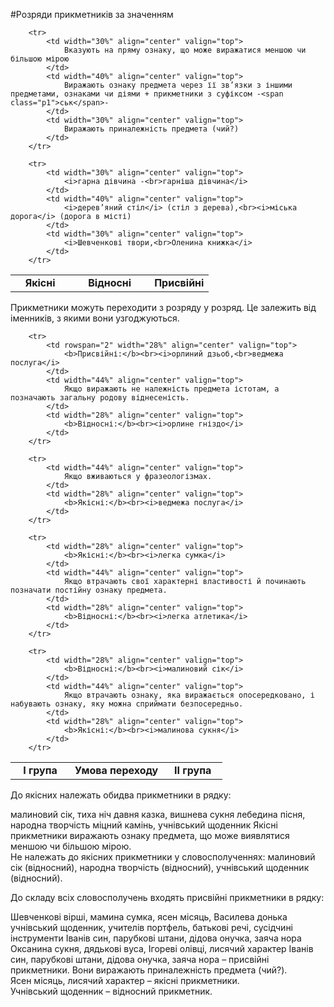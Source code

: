 #Розряди прикметникiв за значенням


<table style="width: 100%;" align="center">
    <body>
        <tr>
            <td width="30%" align="center" valign="top">
                <b>Якісні</b>
            </td>  
            <td width="40%" align="center" valign="top">
                <b>Відносні</b>
            </td>
            <td width="30%" align="center" valign="top">
                <b>Присвійні</b>
            </td>                     
        </tr>

        <tr>
            <td width="30%" align="center" valign="top">
                Вказують на пряму ознаку, що може виражатися меншою чи більшою мірою
            </td>  
            <td width="40%" align="center" valign="top">
                Виражають ознаку предмета через її зв’язки з іншими предметами, ознаками чи діями + прикметники з суфіксом -<span class="p1">ськ</span>-
            </td>
            <td width="30%" align="center" valign="top">
                Виражають приналежність предмета (чий?)
            </td>                     
        </tr>

        <tr>
            <td width="30%" align="center" valign="top">
                <i>гарна дівчина -<br>гарніша дівчина</i>
            </td>  
            <td width="40%" align="center" valign="top">
                <i>дерев’яний стіл</i> (стіл з дерева),<br><i>міська дорога</i> (дорога в місті)
            </td>
            <td width="30%" align="center" valign="top">
                <i>Шевченкові твори,<br>Оленина книжка</i>
            </td>                     
        </tr>
  </body>
</table>


Прикметники можуть переходити з розряду у розряд. Це залежить вiд iменникiв, з якими вони узгоджуються.


<table style="width: 90%;" align="center">
    <body>
        <tr>
            <td width="28%" align="center" valign="top">
                <b>I група</b>
            </td>  
            <td width="44%" align="center" valign="top">
                <b>Умова переходу</b>
            </td>
            <td width="28%" align="center" valign="top">
                <b>II група</b>
            </td>                     
        </tr>

        <tr>
            <td rowspan="2" width="28%" align="center" valign="top">
                <b>Присвійні:</b><br><i>орлиний дзьоб,<br>ведмежа послуга</i>
            </td>  
            <td width="44%" align="center" valign="top">
                Якщо виражають не належність предмета істотам, а позначають загальну родову віднесеність. 
            </td>
            <td width="28%" align="center" valign="top">
                <b>Відносні:</b><br><i>орлине гніздо</i>
            </td>                     
        </tr>

        <tr> 
            <td width="44%" align="center" valign="top">
                Якщо вживаються у фразеологізмах. 
            </td>
            <td width="28%" align="center" valign="top">
                <b>Якісні:</b><br><i>ведмежа послуга</i>
            </td>                     
        </tr>

        <tr>
            <td width="28%" align="center" valign="top">
                <b>Якісні:</b><br><i>легка сумка</i>
            </td>  
            <td width="44%" align="center" valign="top">
                Якщо втрачають свої характерні властивості й починають позначати постійну ознаку предмета. 
            </td>
            <td width="28%" align="center" valign="top">
                <b>Відносні:</b><br><i>легка атлетика</i>
            </td>                     
        </tr>

        <tr>
            <td width="28%" align="center" valign="top">
                <b>Відносні:</b><br><i>малиновий сік</i>
            </td>  
            <td width="44%" align="center" valign="top">
                Якщо втрачають ознаку, яка виражається опосередковано, і набувають ознаку, яку можна сприймати безпосередньо. 
            </td>
            <td width="28%" align="center" valign="top">
                <b>Якісні:</b><br><i>малинова сукня</i>
            </td>                     
        </tr>
  </body>
</table>


<quiz> 
    <question>
       <p>До якісних належать обидва прикметники в рядку:<p>
           <answer>малиновий сік, тиха ніч</answer>
           <answer correct>давня казка, вишнева сукня</answer>
           <answer>лебедина пісня, народна творчість</answer>
           <answer>міцний камінь, учнівський щоденник</answer>
      <explanation>
Якісні прикметники виражають ознаку предмета, що може виявлятися меншою чи більшою мірою. <br>
Не належать до якісних прикметники у словосполученнях: малиновий сік (відносний), народна творчість (відносний), учнівський щоденник (відносний).
    </explanation>
    </question>
</quiz> 


<quiz> 
    <question>
       <p> До складу всіх словосполучень входять присвійні прикметники в рядку:</p>
           <answer> Шевченкові вірші, мамина сумка, ясен місяць, Василева донька </answer>
           <answer> учнівський щоденник, учителів портфель, батькові речі, сусідчині інструменти </answer>
           <answer correct> Іванів син, парубкові штани, дідова онучка, заяча нора </answer>
           <answer> Оксанина сукня, дядькові вуса, Ігореві олівці, лисячий характер </answer>
      <explanation>
Іванів син, парубкові штани, дідова онучка, заяча нора – присвійні прикметники. Вони виражають приналежність предмета (чий?).<br>
Ясен місяць, лисячий характер – якісні прикметники.<br>
Учнівський щоденник – відносний прикметник. </explanation>
    </question>
</quiz> 
